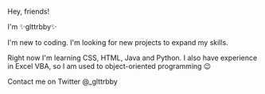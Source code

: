 Hey, friends!

I'm ✨glttrbby✨

I'm new to coding. I'm looking for new projects to expand my skills.

Right now I'm learning CSS, HTML, Java and Python. I also have experience in Excel VBA, so I am used to object-oriented programming 😉

Contact me on Twitter @_glttrbby
<!---
glttrbby/glttrbby is a ✨ special ✨ repository because its `README.md` (this file) appears on your GitHub profile.
You can click the Preview link to take a look at your changes.
--->
